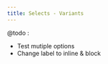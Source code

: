 ```yaml
---
title: Selects - Variants
---
```


@todo :

* Test mutiple options
* Change label to inline & block